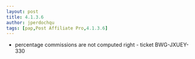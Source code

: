 ```yaml
---
layout: post
title: 4.1.3.6
author: jperdochqu
tags: [pap,Post Affiliate Pro,4.1.3.6]
---
```


- percentage commissions are not computed right - ticket BWG-JXUEY-330
